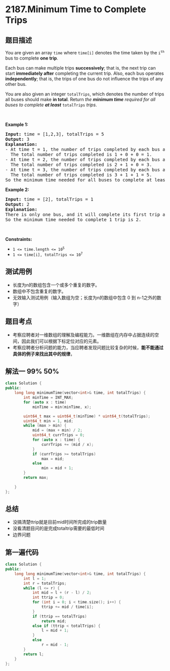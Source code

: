 # 2187.Minimum Time to Complete Trips

## 题目描述
<div class="_1l1MA" data-track-load="description_content"><p>You are given an array <code>time</code> where <code>time[i]</code> denotes the time taken by the <code>i<sup>th</sup></code> bus to complete <strong>one trip</strong>.</p>

<p>Each bus can make multiple trips <strong>successively</strong>; that is, the next trip can start <strong>immediately after</strong> completing the current trip. Also, each bus operates <strong>independently</strong>; that is, the trips of one bus do not influence the trips of any other bus.</p>

<p>You are also given an integer <code>totalTrips</code>, which denotes the number of trips all buses should make <strong>in total</strong>. Return <em>the <strong>minimum time</strong> required for all buses to complete <strong>at least</strong> </em><code>totalTrips</code><em> trips</em>.</p>

<p>&nbsp;</p>
<p><strong class="example">Example 1:</strong></p>

<pre><strong>Input:</strong> time = [1,2,3], totalTrips = 5
<strong>Output:</strong> 3
<strong>Explanation:</strong>
- At time t = 1, the number of trips completed by each bus are [1,0,0]. 
  The total number of trips completed is 1 + 0 + 0 = 1.
- At time t = 2, the number of trips completed by each bus are [2,1,0]. 
  The total number of trips completed is 2 + 1 + 0 = 3.
- At time t = 3, the number of trips completed by each bus are [3,1,1]. 
  The total number of trips completed is 3 + 1 + 1 = 5.
So the minimum time needed for all buses to complete at least 5 trips is 3.
</pre>

<p><strong class="example">Example 2:</strong></p>

<pre><strong>Input:</strong> time = [2], totalTrips = 1
<strong>Output:</strong> 2
<strong>Explanation:</strong>
There is only one bus, and it will complete its first trip at t = 2.
So the minimum time needed to complete 1 trip is 2.
</pre>

<p>&nbsp;</p>
<p><strong>Constraints:</strong></p>

<ul>
	<li><code>1 &lt;= time.length &lt;= 10<sup>5</sup></code></li>
	<li><code>1 &lt;= time[i], totalTrips &lt;= 10<sup>7</sup></code></li>
</ul>
</div>

## 测试用例
* 长度为n的数组包含一个或多个重复的数字。
* 数组中不包含重复的数字。
* 无效输入测试用例（输入数组为空；长度为n的数组中包含 0 到 n-1之外的数字）

## 题目考点
* 考察应聘者对一维数组的理解及编程能力。一维数组在内存中占据连续的空间，因此我们可以根据下标定位对应的元素。
* 考察应聘者分析问题的能力，当应聘者发现问题比较复杂的时候，**能不能通过具体的例子来找出其中的规律**，

## 解法一 99% 50%
```c++
class Solution {
public:
    long long minimumTime(vector<int>& time, int totalTrips) {
        int minTime = INT_MAX;
        for (auto x : time)
            minTime = min(minTime, x);

        uint64_t max = uint64_t(minTime) * uint64_t(totalTrips);
        uint64_t min = 1, mid;
        while (max > min) {
            mid = (max + min) / 2;
            uint64_t currTrips = 0;
            for (auto x : time) {
                currTrips += (mid / x);
            }
            if (currTrips >= totalTrips)
                max = mid;
            else
                min = mid + 1;
        }
        return max;
            
    }
};
```
## 总结
* 没搞清楚ttrip就是目前mid时间所完成的trip数量
* 没看清题目问的是完成totaltrip需要的最低时间
* 边界问题

## 第一遍代码
```c++
class Solution {
public:
    long long minimumTime(vector<int>& time, int totalTrips) {
        int l = 1;
        int r = totalTrips;
        while (l <= r) {
            int mid = l + (r - l) / 2;
            int ttrip = 0;
            for (int i = 0; i < time.size(); i++) {
                ttrip += mid / time[i];
            }
            if (ttrip == totalTrips)
                return mid;
            else if (ttrip < totalTrips) {
                l = mid + 1;
            }
            else
                r = mid - 1;
        }
        return l;
    }
};
```

